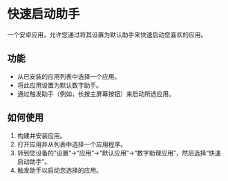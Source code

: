 # 快速启动助手

一个安卓应用，允许您通过将其设置为默认助手来快速启动您喜欢的应用。

## 功能

- 从已安装的应用列表中选择一个应用。
- 将此应用设置为默认数字助手。
- 通过触发助手（例如，长按主屏幕按钮）来启动所选应用。

## 如何使用

1.  构建并安装应用。
2.  打开应用并从列表中选择一个应用程序。
3.  转到您设备的“设置”->“应用”->“默认应用”->“数字助理应用”，然后选择“快速启动助手”。
4.  触发助手以启动您选择的应用。